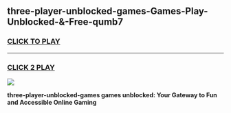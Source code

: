 
## three-player-unblocked-games-Games-Play-Unblocked-&-Free-qumb7
<h3>
<a href="https://premium76.site?title=three-player-unblocked-games&ref=24A">CLICK TO PLAY</a></h3>
<hr>

<h3>
<a href="https://premium76.site?title=three-player-unblocked-games&ref=24A">CLICK 2 PLAY</a>
  
</h3>

<a href="https://premium76.site?title=three-player-unblocked-games&ref=24A"><img src="https://clearcache.store/games.png"></a>


**three-player-unblocked-games games unblocked: Your Gateway to Fun and Accessible Online Gaming**
